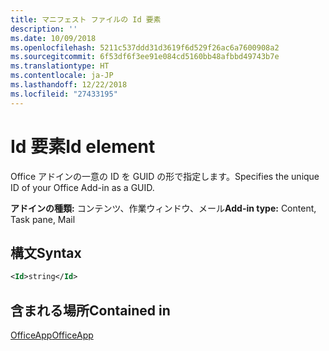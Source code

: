 ```yaml
---
title: マニフェスト ファイルの Id 要素
description: ''
ms.date: 10/09/2018
ms.openlocfilehash: 5211c537ddd31d3619f6d529f26ac6a7600908a2
ms.sourcegitcommit: 6f53df6f3ee91e084cd5160bb48afbbd49743b7e
ms.translationtype: HT
ms.contentlocale: ja-JP
ms.lasthandoff: 12/22/2018
ms.locfileid: "27433195"
---
```

# <a name="id-element"></a><span data-ttu-id="72ccf-102">Id 要素</span><span class="sxs-lookup"><span data-stu-id="72ccf-102">Id element</span></span>

<span data-ttu-id="72ccf-103">Office アドインの一意の ID を GUID の形で指定します。</span><span class="sxs-lookup"><span data-stu-id="72ccf-103">Specifies the unique ID of your Office Add-in as a GUID.</span></span>

<span data-ttu-id="72ccf-104">**アドインの種類:** コンテンツ、作業ウィンドウ、メール</span><span class="sxs-lookup"><span data-stu-id="72ccf-104">**Add-in type:** Content, Task pane, Mail</span></span>

## <a name="syntax"></a><span data-ttu-id="72ccf-105">構文</span><span class="sxs-lookup"><span data-stu-id="72ccf-105">Syntax</span></span>

```XML
<Id>string</Id>
```

## <a name="contained-in"></a><span data-ttu-id="72ccf-106">含まれる場所</span><span class="sxs-lookup"><span data-stu-id="72ccf-106">Contained in</span></span>

[<span data-ttu-id="72ccf-107">OfficeApp</span><span class="sxs-lookup"><span data-stu-id="72ccf-107">OfficeApp</span></span>](officeapp.md)

